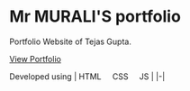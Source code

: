 # Mr MURALI'S portfolio

Portfolio Website of Tejas Gupta.

[View Portfolio](https://murali127.github.io/li-s_cv/)

Developed using
| HTML&nbsp;&nbsp;&nbsp;&nbsp;&nbsp;CSS&nbsp;&nbsp;&nbsp;&nbsp;&nbsp;JS |
|-|
